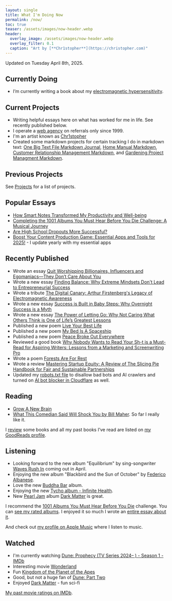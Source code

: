 ```yaml
---
layout: single
title: What I'm Doing Now
permalink: /now/
toc: true
teaser: /assets/images/now-header.webp
header:
  overlay_image: /assets/images/now-header.webp
  overlay_filter: 0.1
  caption: "Art by [**Chr1stopher**](https://christopher.com)"
---
```

Updated on Tuesday April 8th, 2025.

## Currently Doing
- I’m currently writing a book about my [electromagnetic hypersensitivity](/emrs).

## Current Projects
- Writing helpful essays here on what has worked for me in life. See recently published below.
- I operate a [web agency](/whodefinesyou) on referrals only since 1999.
- I'm an artist known as [Chr1stopher](/chr1stopher)
- Created some markdown projects for certain tracking I do in markdown text: [One Big Text File Markdown Journal](/obtf), [Home Manual Markdown](/home-manual), [Customer Relationship Management Markdown](/crm), and [Gardening Project Managment Markdown](/gardening).

## Previous Projects
See [Projects](/projects) for a list of projects.

## Popular Essays
- [How Smart Notes Transformed My Productivity and Well-being](/smart-notes/)
- [Completing the 1001 Albums You Must Hear Before You Die Challenge: A Musical Journey](/1001-albums/)
- [Are High School Dropouts More Successful?](/high-school-dropouts-are-more-successful/)
- [Boost Your Content Production Game: Essential Apps and Tools for 2025!](/workflow/) - I update yearly with my essential apps

## Recently Published
- Wrote an essay [Quit Worshipping Billionaires, Influencers and Egomaniacs—They Don’t Care About You](/billionaires/)
- Wrote a new essay [Finding Balance: Why Extreme Mindsets Don't Lead to Entrepreneurial Success](/finding-balance/)
- Wrote a tribute [The Digital Canary: Arthur Firstenberg's Legacy of Electromagnetic Awareness](/arthur-firstenberg/)
- Wrote a new essay [Success is Built in Baby Steps: Why Overnight Success is a Myth](/baby-steps/)
- Wrote a new essay [The Power of Letting Go: Why Not Caring What Others Think is One of Life’s Greatest Lessons](power-of-letting-go/)
- Published a new poem [Live Your Best Life](/live-your-best-life/)
- Published a new poem [My Bed Is A Spaceship](/my-bed-is-a-spaceship/)
- Published a new poem [Peace Broke Out Everywhere](/peace-broke-out-everywhere/)
- Reviewed a good book [Why Nobody Wants to Read Your Sh-t is a Must-Read for Aspiring Writers: Lessons from a Marketing and Screenwriting Pro](/nobody-wants-to-read-you/)
- Wrote a poem [Forests Are For Rest](/forests-are-for-rest/)
- Wrote a review [Mastering Startup Equity: A Review of The Slicing Pie Handbook for Fair and Sustainable Partnerships](/slicing-pie/)
- Updated my [robots.txt file](/robots.txt) to disallow bad bots and AI crawlers and turned on [AI bot blocker in Cloudflare](http://blog.cloudflare.com/declaring-your-aindependence-block-ai-bots-scrapers-and-crawlers-with-a-single-click) as well.

## Reading
- [Grow A New Brain](https://amzn.to/40duPqt)
- [What This Comedian Said Will Shock You by Bill Maher](https://amzn.to/3KX2v35). So far I really like it. 

I [review](/categories/#reviews) some books and all my past books I’ve read are listed on [my GoodReads profile](https://www.goodreads.com/christophersherrod).

## Listening
- Looking forward to the new album "Equilibrium" by sing-songwriter [Waves Rush In](https://wavesrushin.com) coming out in April.
- Enjoying the new album "Blackbird and the Sun of October" by [Federico Albanese](https://www.federicoalbanese.com).
- Love the new [Buddha Bar](https://www.buddhabar.com/en/buddha-bar-by-dole-kom-ravin/) album.
- Enjoying the new [Tycho album - Infinite Health](https://tychomusic.com).
- New [Pearl Jam](https://pearljam.com) album [Dark Matter](https://pearljam.com/news/dark-matter-out-now) is great.

I recommend the [1001 Albums You Must Hear Before You Die](https://1001albumsgenerator.com) challenge. You can [see my rated albums](https://1001albumsgenerator.com/shares/6093ff2a336e5a7f8b50c476). I enjoyed it so much I wrote an [entire essay about it](https://christophersherrod.com/1001-albums/).

And check out [my profile on Apple Music](https://music.apple.com/profile/clsherrod) where I listen to music.

## Watched
- I'm currently watching [Dune: Prophecy (TV Series 2024– ) - Season 1 - IMDb](https://www.imdb.com/title/tt10466872/episodes/?ref_=tt_ov_epl) 
- Interesting movie [Wonderland](https://www.imdb.com/title/tt31254554/?ref_=rt_t_6)
- Fun [Kingdom of the Planet of the Apes](https://www.imdb.com/title/tt11389872/?ref_=rt_t_10)
- Good, but not a huge fan of [Dune: Part Two](https://www.imdb.com/title/tt15239678/?ref_=rt_t_22)
- Enjoyed [Dark Matter](https://www.imdb.com/title/tt19231492/?ref_=fn_al_tt_1) - fun sci-fi

[My past movie ratings on IMDb](https://www.imdb.com/user/ur119282955/ratings).